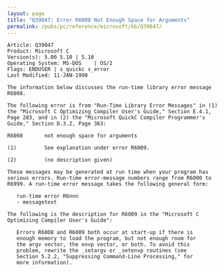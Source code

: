 ```yaml
---
layout: page
title: "Q39047: Error R6008 Not Enough Space for Arguments"
permalink: /pubs/pc/reference/microsoft/kb/Q39047/
---
```


	Article: Q39047
	Product: Microsoft C
	Version(s): 5.00 5.10 | 5.10
	Operating System: MS-DOS    | OS/2
	Flags: ENDUSER | s_quickc s_error
	Last Modified: 11-JAN-1990
	
	The information below discusses the run-time library error message
	R6008.
	
	The following error is from "Run-Time Library Error Messages" in (1)
	the "Microsoft C Optimizing Compiler User's Guide," Section E.4.1,
	Page 283, and in (2) the "Microsoft QuickC Compiler Programmer's
	Guide," Section D.3.2, Page 363:
	
	R6008       not enough space for arguments
	
	(1)         See explanation under error R6009.
	
	(2)         (no description given)
	
	These messages may be generated at run time when your program has
	serious errors. Run-time error-message numbers range from R6000 to
	R6999. A run-time error message takes the following general form:
	
	   run-time error R6nnn
	   - messagetext
	
	The following is the description for R6009 in the "Microsoft C
	Optimizing Compiler User's Guide":
	
	   Errors R6008 and R6009 both occur at start-up if there is
	   enough memory to load the program, but not enough room for
	   the argv vector, the envp vector, or both. To avoid this
	   problem, rewrite the _setargv or _setenvp routines (see
	   Section 5.2.2, "Suppressing Command-Line Processing," for
	   more information).
